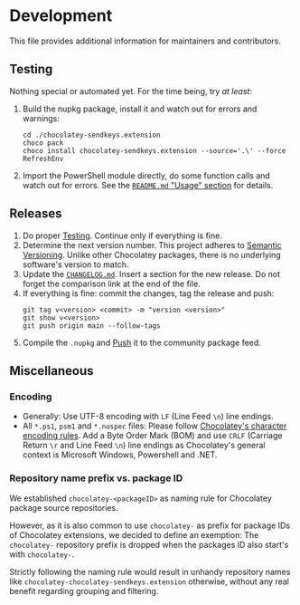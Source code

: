 # Development

This file provides additional information for maintainers and contributors.


## Testing

Nothing special or automated yet. For the time being, try *at least*:

1. Build the nupkg package, install it and watch out for errors and warnings:
   ```console
   cd ./chocolatey-sendkeys.extension
   choco pack
   choco install chocolatey-sendkeys.extension --source='.\' --force
   RefreshEnv
   ```
2. Import the PowerShell module directly, do some function calls and watch out for errors. See the [`README.md` "Usage" section](./README.md#usage) for details.


## Releases

1. Do proper [Testing](#testing). Continue only if everything is fine.
2. Determine the next version number. This project adheres to [Semantic Versioning](https://semver.org/spec/v2.0.0.html). Unlike other Chocolatey packages, there is no underlying software's version to match.
3. Update the [`CHANGELOG.md`](./CHANGELOG.md). Insert a section for the new release. Do not forget the comparison link at the end of the file.
4. If everything is fine: commit the changes, tag the release and push:
   ```console
   git tag v<version> <commit> -m "version <version>"
   git show v<version>
   git push origin main --follow-tags
   ```
5. Compile the `.nupkg` and [Push](https://docs.chocolatey.org/en-us/create/commands/push) it to the community package feed.


## Miscellaneous

### Encoding

* Generally: Use UTF-8 encoding with `LF` (Line Feed `\n`) line endings.
* All `*.ps1`, `psm1` and `*.nuspec` files: Please follow [Chocolatey's character encoding rules](https://docs.chocolatey.org/en-us/create/create-packages#character-encoding). Add a Byte Order Mark (BOM) and use `CRLF` (Carriage Return `\r` and Line Feed `\n`) line endings as Chocolatey's general context is Microsoft Windows, Powershell and .NET.


### Repository name prefix vs. package ID

We established `chocolatey-<packageID>` as naming rule for Chocolatey package source repositories.

However, as it is also common to use `chocolatey-` as prefix for package IDs of Chocolatey extensions, we decided to define an exemption: The `chocolatey-` repository prefix is dropped when the packages ID also start's with `chocolatey-`.

Strictly following the naming rule would result in unhandy repository names like `chocolatey-chocolatey-sendkeys.extension` otherwise, without any real benefit regarding grouping and filtering.